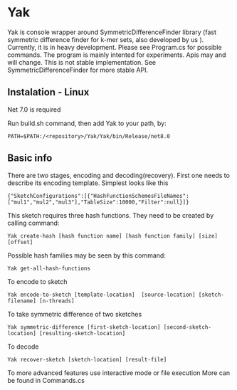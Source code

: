 # Yak
Yak is console wrapper around SymmetricDifferenceFinder library (fast symmetric difference finder for k-mer sets, also developed by us ). Currently, it is in heavy development. Please see Program.cs for possible commands. The program is mainly intented for experiments. Apis may and will change. This is not stable implementation.
See SymmetricDifferenceFinder for more stable API. 
## Instalation - Linux
Net 7.0 is required

Run build.sh command, then add Yak to your path, by:
```
PATH=$PATH:/<repository>/Yak/Yak/bin/Release/net8.0
```
## Basic info
There are two stages, encoding and decoding(recovery).
First one needs to describe its encoding template.
Simplest looks like this
```
{"SketchConfigurations":[{"HashFunctionSchemesFileNames":["mul1","mul2","mul3"],"TableSize":10000,"Filter":null}]}
```
This sketch requires three hash functions. They need to be created by calling command:
```
Yak create-hash [hash function name] [hash function family] [size] [offset]
```
Possible hash families may be seen by this command:
```
Yak get-all-hash-functions
```

To encode to sketch
```
Yak encode-to-sketch [template-location]  [source-location] [sketch-filename] [n-threads]
```

To take symmetric difference of two sketches
```
Yak symmetric-difference [first-sketch-location] [second-sketch-location] [resulting-sketch-location]
```
To decode 
```
Yak recover-sketch [sketch-location] [result-file]
```
To more advanced features use interactive mode or file execution
More can be found in Commands.cs

